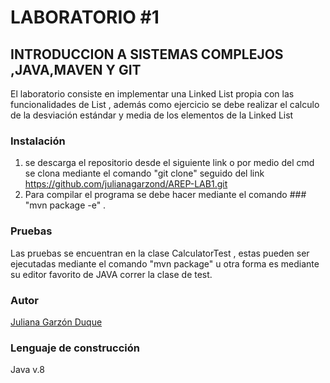 # LABORATORIO  #1
## INTRODUCCION A SISTEMAS COMPLEJOS ,JAVA,MAVEN Y GIT

El laboratorio consiste en implementar una Linked List propia con las funcionalidades de List , además como ejercicio se debe realizar el calculo de la desviación estándar  y media de los elementos de la Linked List

### Instalación 

1. se descarga el repositorio desde el siguiente link  o por medio del cmd se clona mediante el comando "git clone" seguido del link https://github.com/julianagarzond/AREP-LAB1.git
2. Para compilar el programa se debe hacer mediante el comando ### "mvn package -e" .
### Pruebas
Las pruebas se encuentran en la clase CalculatorTest , estas pueden ser ejecutadas mediante el comando "mvn package" u otra forma es mediante su editor favorito de JAVA correr la clase de test.

### Autor
<a href="https://github.com/julianagarzond"> Juliana Garzón Duque </a>

### Lenguaje de construcción
Java v.8 
